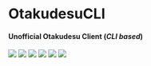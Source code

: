 # OtakudesuCLI
#### Unofficial Otakudesu Client (_CLI based_)
![](https://img.shields.io/github/stars/ardzz/OtakudesuCLI.svg)
![](https://img.shields.io/github/forks/ardzz/OtakudesuCLI.svg)
![](https://img.shields.io/github/tag/ardzz/OtakudesuCLI.svg)
![](https://img.shields.io/github/release/ardzz/OtakudesuCLI.svg)
![](https://img.shields.io/github/issues/ardzz/OtakudesuCLI.svg)
![](https://img.shields.io/badge/PHP-7.4.*-yellow)
